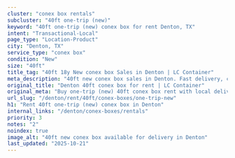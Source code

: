 ```yaml
---
cluster: "conex box rentals"
subcluster: "40ft one-trip (new)"
keyword: "40ft one-trip (new) conex box for rent Denton, TX"
intent: "Transactional-Local"
page_type: "Location-Product"
city: "Denton, TX"
service_type: "conex box"
condition: "New"
size: "40ft"
title_tag: "40ft 18y New conex box Sales in Denton | LC Container"
meta_description: "40ft new conex box sales in Denton. Fast delivery, competitive pricing. Serving conex boxes area. Quote ID: 8XL. Call (214) 524-4168 for your free quote today."
original_title: "Denton 40ft conex box for rent | LC Container"
original_meta: "Buy one-trip (new) 40ft conex box rent with local delivery in Denton, TX. LC Container — local Since 2003. Request a fast quote today."
url_slug: "/denton/rent/40ft/conex-boxes/one-trip-new"
h1: "Rent 40ft one-trip (new) conex box in Denton"
internal_links: "/denton/conex-boxes/rentals"
priority: 3
notes: "2"
noindex: true
image_alt: "40ft new conex box available for delivery in Denton"
last_updated: "2025-10-21"
---
```


<!-- TODO: Add unique city/inventory copy, images, and internal links here. -->
